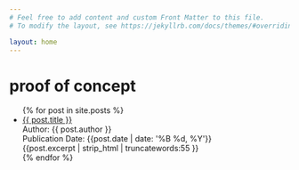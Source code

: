 ```yaml
---
# Feel free to add content and custom Front Matter to this file.
# To modify the layout, see https://jekyllrb.com/docs/themes/#overriding-theme-defaults

layout: home
---
```

<h1>proof of concept</h1>
<ul>
  {% for post in site.posts %}
    <li class="article-list">
      <a href="{{ post.url | prepend: site.baseurl }}">{{ post.title }}</a><br>
      <div class="author">Author: {{ post.author }}</div>
      <div class="publication-date">Publication Date: <time datetime="{{post.date | date: '%F'}}">{{post.date | date: '%B %d, %Y'}}</time></div>
      <div class="excerpt">{{post.excerpt | strip_html | truncatewords:55 }}</div>
    </li>
  {% endfor %}
</ul>
